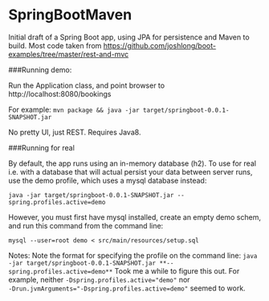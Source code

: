 SpringBootMaven
===============
Initial draft of a Spring Boot app, using JPA for persistence and Maven to build.
Most code taken from https://github.com/joshlong/boot-examples/tree/master/rest-and-mvc

###Running demo:

Run the Application class, and point browser to http://localhost:8080/bookings

For example:
`mvn package && java -jar target/springboot-0.0.1-SNAPSHOT.jar`

No pretty UI, just REST. Requires Java8.

###Running for real

By default, the app runs using an in-memory database (h2). To use for real i.e. with a database that will actual persist 
your data between server runs, use the demo profile, which uses a mysql database instead:

`java -jar target/springboot-0.0.1-SNAPSHOT.jar --spring.profiles.active=demo`

However, you must first have mysql installed, create an empty demo schem, and run this command from the command line:

`mysql --user=root demo < src/main/resources/setup.sql`

Notes:
Note the format for specifying the profile on the command line:
`java -jar target/springboot-0.0.1-SNAPSHOT.jar **--spring.profiles.active=demo**`
Took me a while to figure this out. For example, neither `-Dspring.profiles.active="demo"` nor  
`-Drun.jvmArguments="-Dspring.profiles.active=demo"` seemed to work.
  
  
  
  
